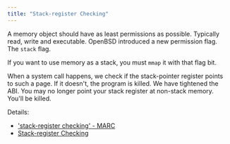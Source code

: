 ```yaml
---
title: "Stack-register Checking"
---
```


A memory object should have as least permissions as possible. Typically read,
write and executable. OpenBSD introduced a new permission flag. The `stack`
flag.

If you want to use memory as a stack, you must `mmap` it with that flag bit.

When a system call happens, we check if the stack-pointer register
points to such a page. If it doesn't, the program is killed.  We
have tightened the ABI. You may no longer point your stack register
at non-stack memory. You'll be killed.

Details:

* ['stack-register checking' - MARC](https://marc.info/?l=openbsd-tech&m=152035796722258&w=2)
* [Stack-register Checking](https://undeadly.org/cgi?action=article;sid=20180310000858)
